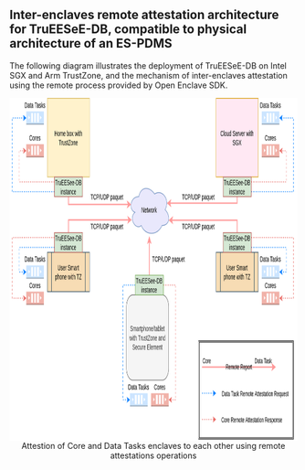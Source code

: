 ## Inter-enclaves remote attestation architecture for TruEESeE-DB, compatible to physical architecture of an ES-PDMS

The following diagram illustrates the deployment of TruEESeE-DB on Intel SGX and Arm TrustZone, and the mechanism of inter-enclaves attestation using the remote process provided by Open Enclave SDK.
<div style="text-align: center">
<img src="RA_TruEESe-DB.png" width="800" height=600 align="center" />
<div/>
Attestion of Core and Data Tasks enclaves to each other using remote attestations operations